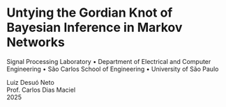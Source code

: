 # Untying the Gordian Knot of Bayesian Inference in Markov Networks

Signal Processing Laboratory • Department of Electrical and Computer Engineering • São Carlos School of Engineering • University of São Paulo

Luiz Desuó Neto  
Prof. Carlos Dias Maciel  
2025  